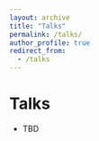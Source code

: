 ```yaml
---
layout: archive
title: "Talks"
permalink: /talks/
author_profile: true
redirect_from:
  - /talks
---
```


Talks
======
* TBD
